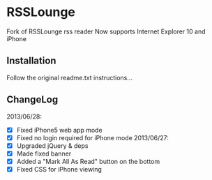 RSSLounge
=========

Fork of RSSLounge rss reader
Now supports Internet Explorer 10 and iPhone

Installation
------------
Follow the original readme.txt instructions...

ChangeLog
---------

2013/06/28:
- [x] Fixed iPhone5 web app mode
- [x] Fixed no login required for iPhone mode 
2013/06/27:
- [x] Upgraded jQuery & deps
- [x] Made fixed banner
- [x] Added a "Mark All As Read" button on the bottom
- [x] Fixed CSS for iPhone viewing

